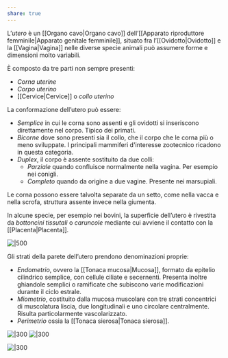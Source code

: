 ```yaml
---
share: true
---
```

L’*utero* è un [[Organo cavo|Organo cavo]] dell’[[Apparato riproduttore femminile|Apparato genitale femminile]], situato fra l’[[Ovidotto|Ovidotto]] e la [[Vagina|Vagina]] nelle diverse specie animali può assumere forme e dimensioni molto variabili.

È composto da tre parti non sempre presenti:
- *Corna uterine*
- *Corpo uterino*
- [[Cervice|Cervice]] o *collo uterino*

La conformazione dell’utero può essere:
- *Semplice* in cui le corna sono assenti e gli ovidotti si inseriscono direttamente nel corpo. Tipico dei primati.
- *Bicorne* dove sono presenti sia il collo, che il corpo che le corna più o meno sviluppate. I principali mammiferi d'interesse zootecnico ricadono in questa categoria.
- *Duplex*, il corpo è assente sostituito da due colli:
	- *Parziale* quando confluisce normalmente nella vagina. Per esempio nei conigli.
	- *Completo* quando da origine a due vagine. Presente nei marsupiali.

Le corna possono essere talvolta separate da un setto, come nella vacca e nella scrofa, struttura assente invece nella giumenta.

In alcune specie, per esempio nei bovini, la superficie dell’utero è rivestita da *bottoncini tissutali* o *caruncole* mediante cui avviene il contatto con la [[Placenta|Placenta]]. 

![|500](98f6ccea40a5cbd780b9ea84be00d7ad_MD5%201.png)

Gli strati della parete dell’utero prendono denominazioni proprie:
- *Endometrio*, ovvero la [[Tonaca mucosa|Mucosa]], formato da epitelio cilindrico semplice, con cellule ciliate e secernenti. Presenta inoltre ghiandole semplici o ramificate che subiscono varie modificazioni durante il ciclo estrale.
- *Miometrio*, costituito dalla mucosa muscolare con tre strati concentrici di muscolatura liscia, due longitudinali e uno circolare centralmente. Risulta particolarmente vascolarizzato.
- *Perimetrio* ossia la [[Tonaca sierosa|Tonaca sierosa]].

![|300](78b4e64e032dcfac49bb4c465af7f3f2_MD5%201.png)
![|300](e1cb5c3a0149b7b8f7eb30ba9e5d55d7_MD5%201.png)

![|300](e339391486176afb859f46892b089078_MD5%201.png)